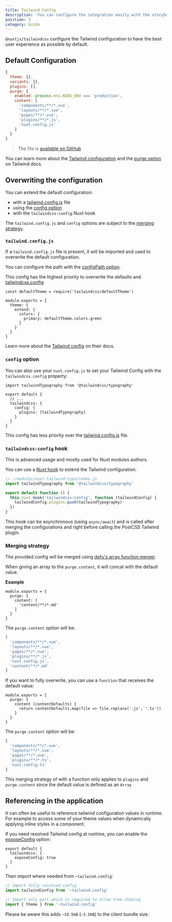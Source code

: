 ```yaml
---
title: Tailwind Config
description: 'You can configure the integration easily with the storybook property.'
position: 3
category: Guide
---
```


`@nuxtjs/tailwindcss` configure the Tailwind configuration to have the best user experience as possible by default.

## Default Configuration

```js
{
  theme: {},
  variants: {},
  plugins: [],
  purge: {
    enabled: process.env.NODE_ENV === 'production',
    content: [
      'components/**/*.vue',
      'layouts/**/*.vue',
      'pages/**/*.vue',
      'plugins/**/*.js',
      'nuxt.config.js'
    ]
  }
}
```

> The file is [available on GitHub](https://github.com/nuxt-community/tailwindcss-module/blob/master/lib/files/tailwind.config.js)

You can learn more about the [Tailwind configuration](https://tailwindcss.com/docs/configuration) and the [purge option](https://tailwindcss.com/docs/controlling-file-size/#removing-unused-css) on Tailwind docs.

## Overwriting the configuration

You can extend the default configuration:
- with a [tailwind.config.js](#tailwindconfigjs) file
- using the [config option](#config-option)
- with the `tailwindcss:config` Nuxt hook

<alert>

The `tailwind.config.js` and `config` options are subject to the [merging strategy](#merging-strategy).

</alert>

### `tailwind.config.js`

If a `tailwind.config.js` file is present, it will be imported and used to overwrite the default configuration.

You can configure the path with the [configPath option](/options#configpath).

<alert type="info">

This config has the highest priority to overwrite the defaults and [tailwindcss.config](#config-option)

</alert>

```js{}[tailwind.config.js]
const defaultTheme = require('tailwindcss/defaultTheme')

module.exports = {
  theme: {
    extend: {
      colors: {
        primary: defaultTheme.colors.green
      }
    }
  }
}
```

Learn more about the [Tailwind config](https://tailwindcss.com/docs/configuration) on their docs.
 
### `config` option

You can also use your `nuxt.config.js` to set your Tailwind Config with the `tailwindcss.config` property:

```js{}[nuxt.config.js]
import tailwindTypography from '@tailwindcss/typography'

export default {
  // ...
  tailwindcss: {
    config: {
      plugins: [tailwindTypography]
    }
  }
}
```
<alert type="info">

This config has less priority over the [tailwind.config.js](#tailwindconfigjs) file.

</alert>


### `tailwindcss:config` hook

<alert>

This is advanced usage and mostly used for Nuxt modules authors.

</alert>

You can use a [Nuxt hook](https://nuxtjs.org/guides/directory-structure/modules#run-tasks-on-specific-hooks) to extend the Tailwind configuration:

```js
// ~/modules/nuxt-tailwind-typo/index.js
import tailwindTypography from '@tailwindcss/typography'

export default function () {
  this.nuxt.hook('tailwindcss:config', function (tailwindConfig) {
    tailwindConfig.plugins.push(tailwindTypography)
  })
}
```

<alert type="info">

This hook can be asynchronous (using `async/await`) and is called after merging the configurations and right before calling the PostCSS Tailwind plugin.

</alert>

### Merging strategy

The provided config will be merged using [defu's array function merger](https://github.com/nuxt-contrib/defu#array-function-merger).

When giving an array to the `purge.content`, it will concat with the default value.

**Example**

```js{}[tailwind.config.js]
module.exports = {
  purge: {
    content: [
      'content/**/*.md'
    ]
  }
}
```

The `purge.content` option will be:

```js
[
  'components/**/*.vue',
  'layouts/**/*.vue',
  'pages/**/*.vue',
  'plugins/**/*.js',
  'nuxt.config.js',
  'content/**/*.md'
]
```

If you want to fully overwrite, you can use a `function` that receives the default value:

```js{}[tailwind.config.js]
module.exports = {
  purge: {
    content (contentDefaults) {
      return contentDefaults.map(file => file.replace('.js', '.ts'))
    }
  }
}
```

The `purge.content` option will be:

```js
[
  'components/**/*.vue',
  'layouts/**/*.vue',
  'pages/**/*.vue',
  'plugins/**/*.ts',
  'nuxt.config.ts'
]
```

<alert type="info">

This merging strategy of with a function only applies to `plugins` and `purge.content` since the default value is defined as an `Array`

</alert>

## Referencing in the application

It can often be useful to reference tailwind configuration values in runtime. For example to access some of your theme values when dynamically applying inline styles in a component.

If you need resolved Tailwind config at runtime, you can enable the [exposeConfig](/options#exposeconfig) option:

```js{}[nuxt.config.js]
export default {
  tailwindcss: {
    exposeConfig: true
  }
}
```

Then import where needed from `~tailwind.config`:

```js
// Import fully resolved config
import tailwindConfig from '~tailwind.config'

// Import only part which is required to allow tree-shaking
import { theme } from '~tailwind.config'
```

<alert>

  Please be aware this adds `~19.5KB` (`~3.5KB`) to the client bundle size.

</alert>
